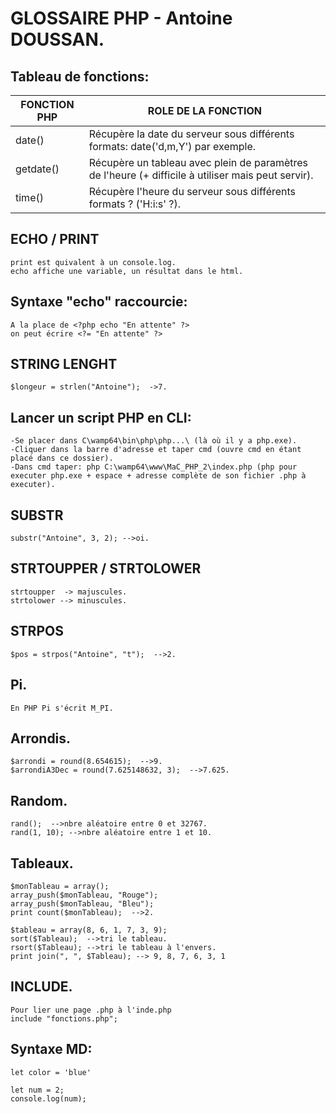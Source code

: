 # GLOSSAIRE PHP - Antoine DOUSSAN.



## Tableau de fonctions:
FONCTION PHP | ROLE DE LA FONCTION
------------ | -------------------
date() | Récupère la date du serveur sous différents formats: date('d,m,Y') par exemple.
getdate() | Récupère un tableau avec plein de paramètres de l'heure (+ difficile à utiliser mais peut servir).
time() | Récupère l'heure du serveur sous différents formats ? ('H:i:s' ?).

## ECHO / PRINT
```
print est quivalent à un console.log.
echo affiche une variable, un résultat dans le html.
```

## Syntaxe "echo" raccourcie:
```
A la place de <?php echo "En attente" ?>
on peut écrire <?= "En attente" ?>
```

## STRING LENGHT 
```
$longeur = strlen("Antoine");  ->7.
```

##  Lancer un script PHP en CLI:
```
-Se placer dans C\wamp64\bin\php\php...\ (là où il y a php.exe).
-Cliquer dans la barre d'adresse et taper cmd (ouvre cmd en étant placé dans ce dossier).
-Dans cmd taper: php C:\wamp64\www\MaC_PHP_2\index.php (php pour executer php.exe + espace + adresse complète de son fichier .php à executer).
```
## SUBSTR
```
substr("Antoine", 3, 2); -->oi.
```
##  STRTOUPPER / STRTOLOWER
```
strtoupper  -> majuscules.
strtolower --> minuscules.
```
##  STRPOS
```
$pos = strpos("Antoine", "t");  -->2.
```
##  Pi.
```
En PHP Pi s'écrit M_PI.
```
##  Arrondis.
```
$arrondi = round(8.654615);  -->9.
$arrondiA3Dec = round(7.625148632, 3);  -->7.625.
```
##  Random.
```
rand();  -->nbre aléatoire entre 0 et 32767.
rand(1, 10); -->nbre aléatoire entre 1 et 10.
```
##  Tableaux.
```
$monTableau = array();
array_push($monTableau, "Rouge");
array_push($monTableau, "Bleu");
print count($monTableau);  -->2.

$tableau = array(8, 6, 1, 7, 3, 9);
sort($Tableau);  -->tri le tableau.
rsort($Tableau); -->tri le tableau à l'envers.
print join(", ", $Tableau); --> 9, 8, 7, 6, 3, 1
```
##  INCLUDE.
```
Pour lier une page .php à l'inde.php
include "fonctions.php";
```



## Syntaxe MD:

`let color = 'blue'`

```
let num = 2;
console.log(num);
```